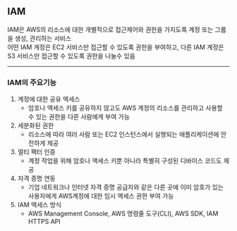 ## IAM
IAM은 AWS의 리소스에 대한 개별적으로 접근제어와 권한을 가지도록 계정 또는 그룹을 생성, 관리하는 서비스  
어떤 IAM 계정은 EC2 서비스만 접근할 수 있도록 권한을 부여하고, 다른 IAM 계정은 S3 서비스만 접근할 수 있도록 권한을 나눌수 있음  

---
### IAM의 주요기능
1. 계정에 대한 공유 엑세스
    * 암호나 액세스 키를 공유하지 않고도 AWS 계정의 리소스를 관리하고 사용할 수 있는 권한을 다른 사람에게 부여 가능
2. 세분화된 권한
    * 리소스에 따라 여러 사람 또는 EC2 인스턴스에서 실행되는 애플리케이션에 안전하게 제공
3. 멀티 팩터 인증
    * 계정 작업을 위해 암호나 액세스 키뿐 아니라 특별히 구성된 디바이스 코드도 제공
4. 자격 증명 연동
    * 기업 네트워크나 인터넷 자격 증명 공급자와 같은 다른 곳에 이미 암호가 있는 사용자에게 AWS계정에 대한 임시 액세스 권한 부여 가능
5. IAM 액세스 방식
    * AWS Management Console, AWS 명령줄 도구(CLI), AWS SDK, IAM HTTPS API